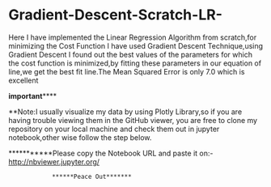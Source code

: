 # Gradient-Descent-Scratch-LR-
Here I have implemented the Linear Regression Algorithm from scratch,for minimizing the Cost Function I have used Gradient Descent Technique,using Gradient Descent I found out the best values of the parameters for which the cost function is minimized,by fitting these parameters in our equation of line,we get the best fit line.The Mean Squared Error is only 7.0 which is excellent

********important************
 
 
**Note:I usually visualize my data by using Plotly Library,so if you are having trouble viewing them in the GitHub viewer, you are free to clone my repository on your local machine and check them out in jupyter notebook,other wise follow the step below.

***********Please copy the Notebook URL and paste it on:-http://nbviewer.jupyter.org/

                ******Peace Out*******
